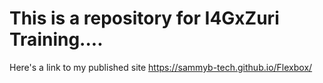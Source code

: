 # This is a repository for I4GxZuri Training....
Here's a link to my published site https://sammyb-tech.github.io/Flexbox/
